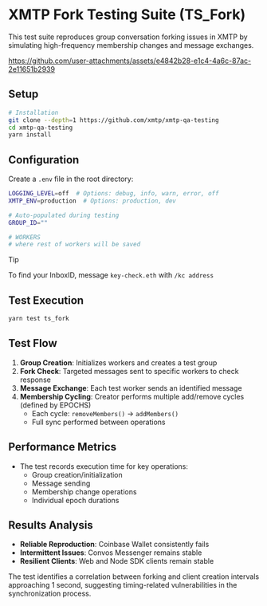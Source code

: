 # XMTP Fork Testing Suite (TS_Fork)

This test suite reproduces group conversation forking issues in XMTP by simulating high-frequency membership changes and message exchanges.

https://github.com/user-attachments/assets/e4842b28-e1c4-4a6c-87ac-2e11651b2939

## Setup

```bash
# Installation
git clone --depth=1 https://github.com/xmtp/xmtp-qa-testing
cd xmtp-qa-testing
yarn install
```

## Configuration

Create a `.env` file in the root directory:

```bash
LOGGING_LEVEL=off  # Options: debug, info, warn, error, off
XMTP_ENV=production  # Options: production, dev

# Auto-populated during testing
GROUP_ID=""

# WORKERS
# where rest of workers will be saved
```

> [!TIP]
> To find your InboxID, message `key-check.eth` with `/kc address`

## Test Execution

```bash
yarn test ts_fork
```

## Test Flow

1. **Group Creation**: Initializes workers and creates a test group
2. **Fork Check**: Targeted messages sent to specific workers to check response
3. **Message Exchange**: Each test worker sends an identified message
4. **Membership Cycling**: Creator performs multiple add/remove cycles (defined by EPOCHS)
   - Each cycle: `removeMembers()` → `addMembers()`
   - Full sync performed between operations

## Performance Metrics

- The test records execution time for key operations:
  - Group creation/initialization
  - Message sending
  - Membership change operations
  - Individual epoch durations

## Results Analysis

- **Reliable Reproduction**: Coinbase Wallet consistently fails
- **Intermittent Issues**: Convos Messenger remains stable
- **Resilient Clients**: Web and Node SDK clients remain stable

The test identifies a correlation between forking and client creation intervals approaching 1 second, suggesting timing-related vulnerabilities in the synchronization process.
